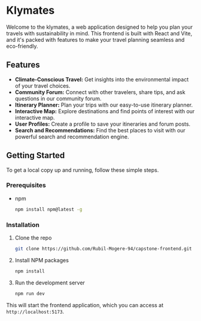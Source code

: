 # Klymates

Welcome to the klymates, a web application designed to help you plan your travels with sustainability in mind. This frontend is built with React and Vite, and it's packed with features to make your travel planning seamless and eco-friendly.

## Features

*   **Climate-Conscious Travel:** Get insights into the environmental impact of your travel choices.
*   **Community Forum:** Connect with other travelers, share tips, and ask questions in our community forum.
*   **Itinerary Planner:** Plan your trips with our easy-to-use itinerary planner.
*   **Interactive Map:** Explore destinations and find points of interest with our interactive map.
*   **User Profiles:** Create a profile to save your itineraries and forum posts.
*   **Search and Recommendations:** Find the best places to visit with our powerful search and recommendation engine.

## Getting Started

To get a local copy up and running, follow these simple steps.

### Prerequisites

*   npm
    ```sh
    npm install npm@latest -g
    ```

### Installation

1.  Clone the repo
    ```sh
    git clone https://github.com/Rubil-Mogere-94/capstone-frontend.git
    ```
2.  Install NPM packages
    ```sh
    npm install
    ```
3.  Run the development server
    ```sh
    npm run dev
    ```

This will start the frontend application, which you can access at `http://localhost:5173`.


